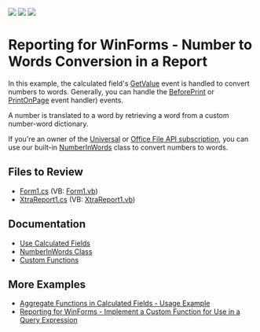 <!-- default badges list -->
![](https://img.shields.io/endpoint?url=https://codecentral.devexpress.com/api/v1/VersionRange/128599105/22.2.3%2B)
[![](https://img.shields.io/badge/Open_in_DevExpress_Support_Center-FF7200?style=flat-square&logo=DevExpress&logoColor=white)](https://supportcenter.devexpress.com/ticket/details/T225539)
[![](https://img.shields.io/badge/📖_How_to_use_DevExpress_Examples-e9f6fc?style=flat-square)](https://docs.devexpress.com/GeneralInformation/403183)
<!-- default badges end -->
# Reporting for WinForms - Number to Words Conversion in a Report


In this example, the calculated field's [GetValue](https://docs.devexpress.com/XtraReports/DevExpress.XtraReports.UI.CalculatedField.GetValue) event is handled to convert numbers to words. Generally, you can handle the [BeforePrint](https://docs.devexpress.com/XtraReports/DevExpress.XtraReports.UI.XRControl.BeforePrint) or [PrintOnPage](https://docs.devexpress.com/XtraReports/DevExpress.XtraReports.UI.XRControl.PrintOnPage) event handler) events.

A number is translated to a word by retrieving a word from a custom number-word dictionary.

If you're an owner of the [Universal](https://www.devexpress.com/subscriptions/universal.xml) or [Office File API subscription](https://www.devexpress.com/products/net/office-file-api/), you can use our built-in [NumberInWords](https://documentation.devexpress.com/#DocumentServer/clsDevExpressDocsTextNumberInWordstopic) class to convert numbers to words.
  
## Files to Review

* [Form1.cs](./CS/WindowsFormsApplication1/Form1.cs) (VB: [Form1.vb](./VB/WindowsFormsApplication1/Form1.vb))
* [XtraReport1.cs](./CS/WindowsFormsApplication1/XtraReport1.cs) (VB: [XtraReport1.vb](./VB/WindowsFormsApplication1/XtraReport1.vb))

## Documentation

- [Use Calculated Fields](https://docs.devexpress.com/XtraReports/4801/detailed-guide-to-devexpress-reporting/shape-report-data/use-calculated-fields)
- [NumberInWords Class](https://docs.devexpress.com/OfficeFileAPI/DevExpress.Docs.Text.NumberInWords)
- [Custom Functions](https://docs.devexpress.com/XtraReports/403888/detailed-guide-to-devexpress-reporting/use-expressions/custom-functions)

## More Examples

- [Aggregate Functions in Calculated Fields - Usage Example](https://github.com/DevExpress-Examples/reporting-aggregated-function-calculated-field)
- [Reporting for WinForms - Implement a Custom Function for Use in a Query Expression](https://github.com/DevExpress-Examples/Reporting_how-to-use-a-custom-function-in-a-query-expression-t352441)
